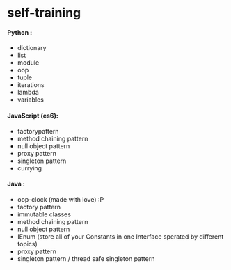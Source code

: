 # self-training

#### Python : 
- dictionary
- list 
- module
- oop 
- tuple
- iterations
- lambda 
- variables

#### JavaScript (es6):
- factorypattern
- method chaining pattern
- null object pattern
- proxy pattern
- singleton pattern
- currying

#### Java :
- oop-clock (made with love) :P
- factory pattern
- immutable classes
- method chaining pattern
- null object pattern
- IEnum (store all of your Constants in one Interface sperated by different topics)
- proxy pattern
- singleton pattern / thread safe singleton pattern

